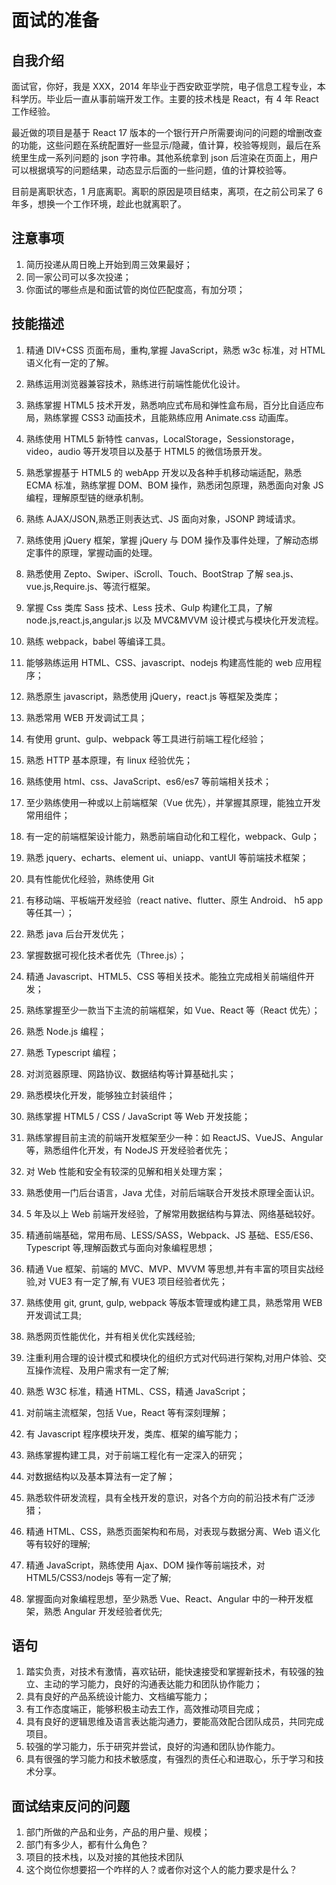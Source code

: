 # 面试的准备

## 自我介绍

面试官，你好，我是 XXX，2014 年毕业于西安欧亚学院，电子信息工程专业，本科学历。毕业后一直从事前端开发工作。主要的技术栈是 React，有 4 年 React 工作经验。

最近做的项目是基于 React 17 版本的一个银行开户所需要询问的问题的增删改查的功能，这些问题在系统配置好一些显示/隐藏，值计算，校验等规则，最后在系统里生成一系列问题的 json 字符串。其他系统拿到 json 后渲染在页面上，用户可以根据填写的问题结果，动态显示后面的一些问题，值的计算校验等。

目前是离职状态，1 月底离职。离职的原因是项目结束，离项，在之前公司呆了 6 年多，想换一个工作环境，趁此也就离职了。

## 注意事项

1. 简历投递从周日晚上开始到周三效果最好；
2. 同一家公司可以多次投递；
3. 你面试的哪些点是和面试管的岗位匹配度高，有加分项；

## 技能描述

1. 精通 DIV+CSS 页面布局，重构,掌握 JavaScript，熟悉 w3c 标准，对 HTML 语义化有一定的了解。
2. 熟练运用浏览器兼容技术，熟练进行前端性能优化设计。
3. 熟练掌握 HTML5 技术开发，熟悉响应式布局和弹性盒布局，百分比自适应布局，熟练掌握 CSS3 动画技术，且能熟练应用 Animate.css 动画库。
4. 熟练使用 HTML5 新特性 canvas，LocalStorage，Sessionstorage，video，audio 等开发项目以及基于 HTML5 的微信场景开发。
5. 熟悉掌握基于 HTML5 的 webApp 开发以及各种手机移动端适配，熟悉 ECMA 标准，熟练掌握 DOM、BOM 操作，熟悉闭包原理，熟悉面向对象 JS 编程，理解原型链的继承机制。
6. 熟练 AJAX/JSON,熟悉正则表达式、JS 面向对象，JSONP 跨域请求。
7. 熟练使用 jQuery 框架，掌握 jQuery 与 DOM 操作及事件处理，了解动态绑定事件的原理，掌握动画的处理。
8. 熟悉使用 Zepto、Swiper、iScroll、Touch、BootStrap 了解 sea.js、vue.js,Require.js、等流行框架。
9. 掌握 Css 类库 Sass 技术、Less 技术、Gulp 构建化工具，了解 node.js,react.js,angular.js 以及 MVC&MVVM 设计模式与模块化开发流程。
10. 熟练 webpack，babel 等编译工具。
11. 能够熟练运用 HTML、CSS、javascript、nodejs 构建高性能的 web 应用程序；
12. 熟悉原生 javascript，熟悉使用 jQuery，react.js 等框架及类库；
13. 熟悉常用 WEB 开发调试工具；
14. 有使用 grunt、gulp、webpack 等工具进行前端工程化经验；
15. 熟悉 HTTP 基本原理，有 linux 经验优先；
16. 熟练使用 html、css、JavaScript、es6/es7 等前端相关技术；
17. 至少熟练使用一种或以上前端框架（Vue 优先），并掌握其原理，能独立开发常用组件；
18. 有一定的前端框架设计能力，熟悉前端自动化和工程化，webpack、Gulp；
19. 熟悉 jquery、echarts、element ui、uniapp、vantUI 等前端技术框架；
20. 具有性能优化经验，熟练使用 Git
21. 有移动端、平板端开发经验（react native、flutter、原生 Android、 h5 app 等任其一）；
22. 熟悉 java 后台开发优先；
23. 掌握数据可视化技术者优先（Three.js）；
24. 精通 Javascript、HTML5、CSS 等相关技术。能独立完成相关前端组件开发；
25. 熟练掌握至少一款当下主流的前端框架，如 Vue、React 等（React 优先）；
26. 熟悉 Node.js 编程；
27. 熟悉 Typescript 编程；
28. 对浏览器原理、网路协议、数据结构等计算基础扎实；
29. 熟悉模块化开发，能够独立封装组件；
30. 熟练掌握 HTML5 / CSS / JavaScript 等 Web 开发技能；

31. 熟练掌握目前主流的前端开发框架至少一种：如 ReactJS、VueJS、Angular 等，熟悉组件化开发，有 NodeJS 开发经验者优先；
32. 对 Web 性能和安全有较深的见解和相关处理方案；
33. 熟悉使用一门后台语言，Java 尤佳，对前后端联合开发技术原理全面认识。

34. 5 年及以上 Web 前端开发经验，了解常用数据结构与算法、网络基础较好。
35. 精通前端基础，常用布局、LESS/SASS，Webpack、JS 基础、ES5/ES6、Typescript 等,理解函数式与面向对象编程思想；
36. 精通 Vue 框架、前端的 MVC、MVP、MVVM 等思想,并有丰富的项目实战经验,对 VUE3 有一定了解,有 VUE3 项目经验者优先；
37. 熟练使用 git, grunt, gulp, webpack 等版本管理或构建工具，熟悉常用 WEB 开发调试工具;
38. 熟悉网页性能优化，并有相关优化实践经验;
39. 注重利用合理的设计模式和模块化的组织方式对代码进行架构,对用户体验、交互操作流程、及用户需求有一定了解;
40. 熟悉 W3C 标准，精通 HTML、CSS，精通 JavaScript；
41. 对前端主流框架，包括 Vue，React 等有深刻理解；
42. 有 Javascript 程序模块开发，类库、框架的编写能力；
43. 熟练掌握构建工具，对于前端工程化有一定深入的研究；
44. 对数据结构以及基本算法有一定了解；
45. 熟悉软件研发流程，具有全栈开发的意识，对各个方向的前沿技术有广泛涉猎；
46. 精通 HTML、CSS，熟悉页面架构和布局，对表现与数据分离、Web 语义化等有较好的理解;
47. 精通 JavaScript，熟练使用 Ajax、DOM 操作等前端技术，对 HTML5/CSS3/nodejs 等有一定了解;
48. 掌握面向对象编程思想，至少熟悉 Vue、React、Angular 中的一种开发框架，熟悉 Angular 开发经验者优先;

## 语句

1. 踏实负责，对技术有激情，喜欢钻研，能快速接受和掌握新技术，有较强的独立、主动的学习能力，良好的沟通表达能力和团队协作能力；
2. 具有良好的产品系统设计能力、文档编写能力；
3. 有工作态度端正，能够积极主动去工作，高效推动项目完成；
4. 具有良好的逻辑思维及语言表达能沟通力，要能高效配合团队成员，共同完成项目。
5. 较强的学习能力，乐于研究并尝试，良好的沟通和团队协作能力。
6. 具有很强的学习能力和技术敏感度，有强烈的责任心和进取心，乐于学习和技术分享。

## 面试结束反问的问题

1. 部门所做的产品和业务，产品的用户量、规模；
2. 部门有多少人，都有什么角色？
3. 项目的技术栈，以及对接的其他技术团队
4. 这个岗位你想要招一个咋样的人？或者你对这个人的能力要求是什么？
